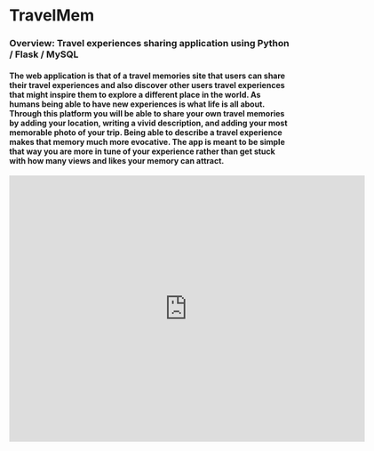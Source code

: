 # TravelMem
### Overview: Travel experiences sharing application using Python / Flask / MySQL

#### The web application is that of a travel memories site that users can share their travel experiences and also discover other users travel experiences that might inspire them to explore a different place in the world. As humans being able to have new experiences is what life is all about. Through this platform you will be able to share your own travel memories by adding your location, writing a vivid description, and adding your most memorable photo of your trip. Being able to describe a travel experience makes that memory much more evocative. The app is meant to be simple that way you are more in tune of your experience rather than get stuck with how many views and likes your memory can attract.

<iframe src='https://gfycat.com/ifr/OffbeatUnrulyCoypu' frameborder='0' scrolling='no' allowfullscreen width='640' height='479'></iframe>
